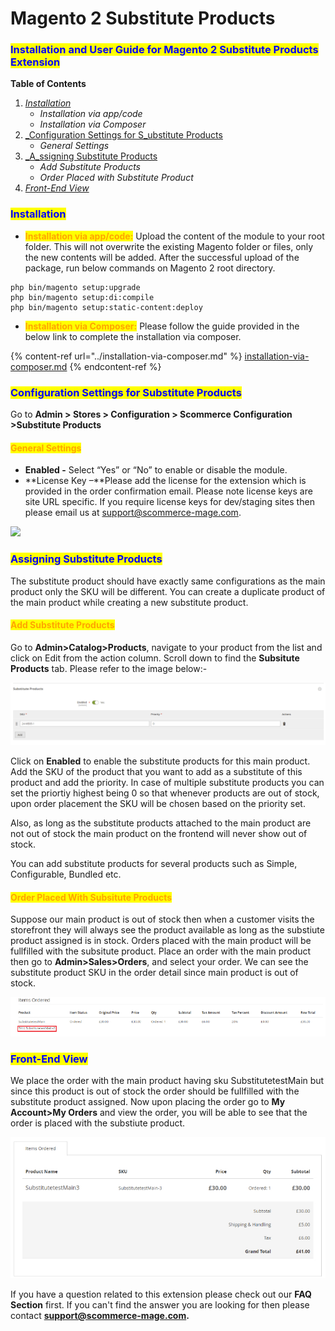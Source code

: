 # Magento 2 Substitute Products



### <mark style="color:blue;">Installation and User Guide for Magento 2 Substitute Products Extension</mark>

**Table of Contents**

1. [_Installation_ ](magento-2-substitute-products.md#\_bookmark0)
   * _Installation via app/code_&#x20;
   * _Installation via Composer_
2. [_Configuration Settings for S_ubstitute Products](magento-2-substitute-products.md#\_bookmark3)
   * _General Settings_&#x20;
3. [_A_ssigning Substitute Products](magento-2-substitute-products.md#\_bookmark5)
   * _Add Substitute Products_
   * _Order Placed with Substitute Product_
4. [_Front-End View_](magento-2-substitute-products.md#front-end-view)

### <mark style="color:blue;">Installation</mark> <a href="#bookmark0" id="bookmark0"></a>

* <mark style="color:orange;">**Installation via app/code:**</mark> Upload the content of the module to your root folder. This will not overwrite the existing Magento folder or files, only the new contents will be added. After the successful upload of the package, run below commands on Magento 2 root directory.

```
php bin/magento setup:upgrade
php bin/magento setup:di:compile
php bin/magento setup:static-content:deploy
```

* <mark style="color:orange;">**Installation via Composer:**</mark> Please follow the guide provided in the below link to complete the installation via composer.

{% content-ref url="../installation-via-composer.md" %}
[installation-via-composer.md](../installation-via-composer.md)
{% endcontent-ref %}

### <mark style="color:blue;">Configuration Settings for Substitute Products</mark> <a href="#bookmark3" id="bookmark3"></a>

Go to **Admin > Stores > Configuration > Scommerce Configuration >Substitute Products**

#### <mark style="color:orange;">General Settings</mark> <a href="#bookmark4" id="bookmark4"></a>

* **Enabled -** Select “Yes” or “No” to enable or disable the module.
* **License Key –**Please add the license for the extension which is provided in the order confirmation email. Please note license keys are site URL specific. If you require license keys for dev/staging sites then please email us at [support@scommerce-mage.com](mailto:support@scommerce-mage.com).

![](../../.gitbook/assets/shelf\_general.jpg)

### <mark style="color:blue;">Assigning Substitute Products</mark> <a href="#bookmark5" id="bookmark5"></a>

The substitute product should have exactly same configurations as the main product only the SKU will be different. You can create a duplicate product of the main product while creating a new substitute product.&#x20;

#### <mark style="color:orange;">Add Substitute Products</mark>

Go to **Admin>Catalog>Products**, navigate to your product from the list and click on Edit from the action column. Scroll down to find the **Subsitute Products** tab. Please refer to the image below:-

![](<../../.gitbook/assets/image (2) (1) (1) (1) (1) (1) (1) (1) (1) (1) (1) (1) (1) (1) (1).png>)

Click on **Enabled** to enable the substitute products for this main product. Add the SKU of the product that you want to add as a substitute of this product and add the priority. In case of multiple substitute products you can set the priortiy highest being 0 so that whenever products are out of stock, upon order placement the SKU will be chosen based on the priority set.&#x20;

Also, as long as the substitute products attached to the main product are not out of stock the main product on the frontend will never show out of stock.&#x20;

You can add substitute products for several products such as Simple, Configurable, Bundled etc.&#x20;

#### <mark style="color:orange;">Order Placed With Subsitute Products</mark>

Suppose our main product is out of stock then when a customer visits the storefront they will always see the product available as long as the substiute product assigned is in stock. Orders placed with the main product will be fullfilled with the subsitute product. Place an order with the main product then go to **Admin>Sales>Orders**, and select your order. We can see the substitute product SKU in the order detail since main product is out of stock.&#x20;

![](../../.gitbook/assets/suborder.jpg)

### <mark style="color:blue;">Front-End View</mark>

We place the order with the main product having sku SubstitutetestMain but since this product is out of stock the order should be fullfilled with the substitute product assigned. Now upon placing the order go to **My Account>My Orders** and view the order, you will be able to see that the order is placed with the substiute product.&#x20;

![](../../.gitbook/assets/subordermain.jpg)

If you have a question related to this extension please check out our **FAQ Section** first. If you can't find the answer you are looking for then please contact [**support@scommerce-mage.com**](mailto:core@scommerce-mage.com)**.**
